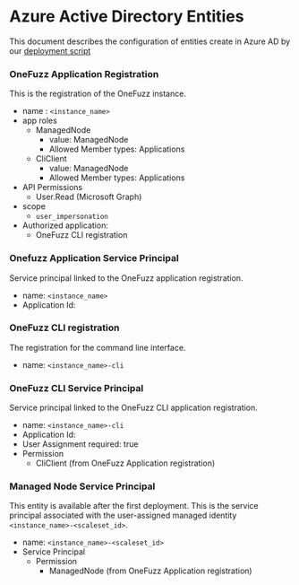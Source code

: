 # Azure Active Directory Entities
This document describes the configuration of entities create in Azure AD by our [deployment script](../src/deployment/deploy.py)

### OneFuzz Application Registration
This is the registration of the OneFuzz instance.
* name : `<instance_name>`
* app roles
    * ManagedNode
        * value: ManagedNode
        * Allowed Member types: Applications
    * CliClient
        * value: ManagedNode
        * Allowed Member types: Applications
* API Permissions
    * User.Read (Microsoft Graph)
* scope
    * `user_impersonation`
* Authorized application:
    * OneFuzz CLI registration

### Onefuzz Application Service Principal
Service principal linked to the OneFuzz application registration.
* name: `<instance_name>`
* Application Id: <OneFuzz Application registration app_id>

### OneFuzz CLI registration
The registration for the command line interface.
* name: `<instance_name>-cli`

### OneFuzz CLI Service Principal
Service principal linked to the OneFuzz CLI application registration.
* name: `<instance_name>-cli`
* Application Id: <OneFuzz CLI registration app_id>
* User Assignment required: true
* Permission
    * CliClient (from OneFuzz Application registration)

### Managed Node Service Principal
This entity is available after the first deployment. This is the service principal associated with the user-assigned managed identity `<instance_name>-<scaleset_id>`.

* name: `<instance_name>-<scaleset_id>`
* Service Principal
    * Permission
        * ManagedNode (from OneFuzz Application registration)

